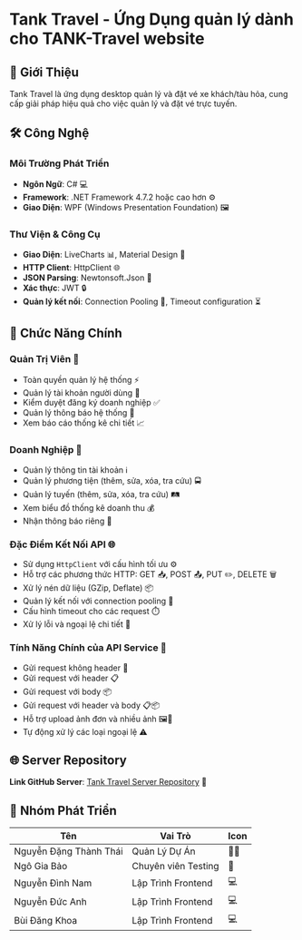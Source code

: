 # Tank Travel - Ứng Dụng quản lý dành cho TANK-Travel website

## 🚌 Giới Thiệu

Tank Travel là ứng dụng desktop quản lý và đặt vé xe khách/tàu hỏa, cung cấp giải pháp hiệu quả cho việc quản lý và đặt vé trực tuyến.

## 🛠 Công Nghệ

### Môi Trường Phát Triển
- **Ngôn Ngữ**: C# 💻  
- **Framework**: .NET Framework 4.7.2 hoặc cao hơn ⚙️  
- **Giao Diện**: WPF (Windows Presentation Foundation) 🖼️  

### Thư Viện & Công Cụ
- **Giao Diện**: LiveCharts 📊, Material Design 🎨  
- **HTTP Client**: HttpClient 🌐  
- **JSON Parsing**: Newtonsoft.Json 📝  
- **Xác thực**: JWT 🔒  
- **Quản lý kết nối**: Connection Pooling 🔗, Timeout configuration ⏳  

## 🔑 Chức Năng Chính

### Quản Trị Viên 👑
- Toàn quyền quản lý hệ thống ⚡  
- Quản lý tài khoản người dùng 👤  
- Kiểm duyệt đăng ký doanh nghiệp ✅  
- Quản lý thông báo hệ thống 📢  
- Xem báo cáo thống kê chi tiết 📈  

### Doanh Nghiệp 🏢
- Quản lý thông tin tài khoản ℹ️  
- Quản lý phương tiện (thêm, sửa, xóa, tra cứu) 🚍  
- Quản lý tuyến (thêm, sửa, xóa, tra cứu) 🛤️  
- Xem biểu đồ thống kê doanh thu 💰  
- Nhận thông báo riêng 🔔  

### Đặc Điểm Kết Nối API 🌐
- Sử dụng `HttpClient` với cấu hình tối ưu ⚙️  
- Hỗ trợ các phương thức HTTP: GET 📥, POST 📤, PUT ✏️, DELETE 🗑️  
- Xử lý nén dữ liệu (GZip, Deflate) 📦  
- Quản lý kết nối với connection pooling 🔗  
- Cấu hình timeout cho các request ⏱️  
- Xử lý lỗi và ngoại lệ chi tiết 🚨  

### Tính Năng Chính của API Service 🔧
- Gửi request không header 📡  
- Gửi request với header 📋  
- Gửi request với body 📦  
- Gửi request với header và body 📋📦  
- Hỗ trợ upload ảnh đơn và nhiều ảnh 🖼️📸  
- Tự động xử lý các loại ngoại lệ ⚠️  

## 🌐 Server Repository

**Link GitHub Server**: [Tank Travel Server Repository](https://github.com/ZombieGenZ/tank-travel-website) 🔗  

## 👥 Nhóm Phát Triển

| Tên                        | Vai Trò              | Icon |
|----------------------------|----------------------|------|
| Nguyễn Đặng Thành Thái     | Quản Lý Dự Án        | 👨‍💼 |
| Ngô Gia Bảo                | Chuyên viên Testing  | 🧪 |
| Nguyễn Đình Nam            | Lập Trình Frontend   | 💻 |
| Nguyễn Đức Anh             | Lập Trình Frontend   | 💻 |
| Bùi Đăng Khoa              | Lập Trình Frontend   | 💻 |